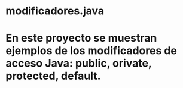 # modificadores.java

# En este proyecto se muestran ejemplos de los modificadores de acceso Java: public, orivate, protected, default.
